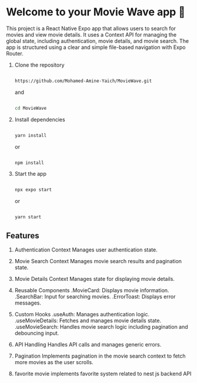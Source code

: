# Welcome to your Movie Wave app 👋

This project is a React Native Expo app that allows users to search for movies and view movie details. It uses a Context API for managing the global state, including authentication, movie details, and movie search. The app is structured using a clear and simple file-based navigation with Expo Router.

1. Clone the repository
   ```bash
   
   https://github.com/Mohamed-Amine-Yaich/MovieWave.git
   
   ```
   and
   
   ```bash
   
   cd MovieWave
   
   ```
   

3. Install dependencies

   ```bash
   
   yarn install
   
    ```
   or
   
   ```bash
   
   npm install
   
   ```

5. Start the app

   ```bash
   
   npx expo start
   
    ```
   or
   
   ```bash
   
   yarn start
   
   ```
   
## Features

1. Authentication Context
   Manages user authentication state.

2. Movie Search Context
   Manages movie search results and pagination state.

3. Movie Details Context
   Manages state for displaying movie details.

3. Reusable Components
 .MovieCard: Displays movie information.
 .SearchBar: Input for searching movies.
 .ErrorToast: Displays error messages.

5. Custom Hooks
 .useAuth: Manages authentication logic.
 .useMovieDetails: Fetches and manages movie details state.
 .useMovieSearch: Handles movie search logic including pagination and debouncing input.

7. API Handling
   Handles API calls and manages generic errors.

8. Pagination
Implements pagination in the movie search context to fetch more movies as the user scrolls.

9. favorite movie 
implements favorite system related to nest js backend API 

